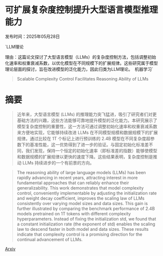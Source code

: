 # 可扩展复杂度控制提升大型语言模型推理能力

发布时间：2025年05月28日

`LLM理论

理由：这篇论文探讨了大型语言模型（LLMs）的复杂度控制方法，包括调整初始化速率和权重衰减系数，以优化模型在不同规模下的扩展规律。这些研究属于模型理论层面的探讨，旨在改进模型的泛化能力，因此归类为LLM理论。` `机器学习`

> Scalable Complexity Control Facilitates Reasoning Ability of LLMs

# 摘要

> 近年来，大型语言模型 (LLMs) 的推理能力突飞猛进，吸引了研究者们对更基础方法的兴趣，这些方法能够可靠地提升模型的泛化能力。本研究展示了模型复杂度控制的重要性，这一方法可通过调整初始化速率和权重衰减系数来方便地实现，它能够持续改进 LLMs 在不同模型规模和数据规模下的扩展规律。通过比较在 1T 个标记上进行预训练的 2.4B 模型在不同复杂度超参数下的基准性能，这一优势得到了进一步的验证。与固定初始化标准差不同，我们发现，保持一个恒定的初始化速率（即标准差的指数）能够使模型和数据规模的扩展规律以更快的速度下降。这些结果表明，复杂度控制是推动 LLMs 持续进步的一个有前景的方向。

> The reasoning ability of large language models (LLMs) has been rapidly advancing in recent years, attracting interest in more fundamental approaches that can reliably enhance their generalizability. This work demonstrates that model complexity control, conveniently implementable by adjusting the initialization rate and weight decay coefficient, improves the scaling law of LLMs consistently over varying model sizes and data sizes. This gain is further illustrated by comparing the benchmark performance of 2.4B models pretrained on 1T tokens with different complexity hyperparameters. Instead of fixing the initialization std, we found that a constant initialization rate (the exponent of std) enables the scaling law to descend faster in both model and data sizes. These results indicate that complexity control is a promising direction for the continual advancement of LLMs.

[Arxiv](https://arxiv.org/abs/2505.23013)